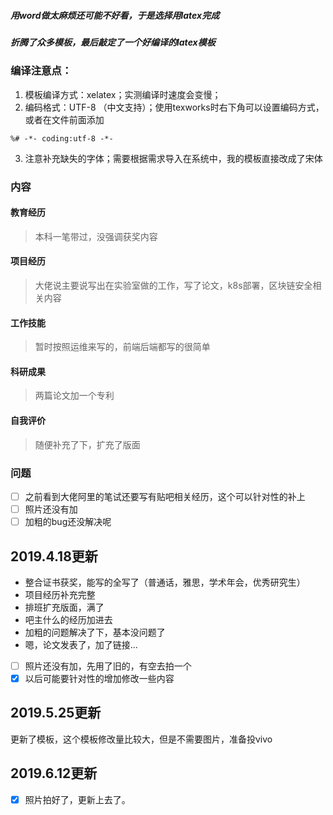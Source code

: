 ##### 用word做太麻烦还可能不好看，于是选择用latex完成
##### 折腾了众多模板，最后敲定了一个好编译的latex模板
### 编译注意点：
1. 模板编译方式：xelatex；实测编译时速度会变慢；
2. 编码格式：UTF-8 （中文支持）；使用texworks时右下角可以设置编码方式，或者在文件前面添加
```
%# -*- coding:utf-8 -*-
```
3. 注意补充缺失的字体；需要根据需求导入在系统中，我的模板直接改成了宋体

### 内容

#### 教育经历
> 本科一笔带过，没强调获奖内容
#### 项目经历
> 大佬说主要说写出在实验室做的工作，写了论文，k8s部署，区块链安全相关内容
#### 工作技能
> 暂时按照运维来写的，前端后端都写的很简单
#### 科研成果
> 两篇论文加一个专利
#### 自我评价
> 随便补充了下，扩充了版面

### 问题
- [ ] 之前看到大佬阿里的笔试还要写有贴吧相关经历，这个可以针对性的补上
- [ ] 照片还没有加
- [ ] 加粗的bug还没解决呢

## 2019.4.18更新

- 整合证书获奖，能写的全写了（普通话，雅思，学术年会，优秀研究生）
- 项目经历补充完整
- 排班扩充版面，满了
- 吧主什么的经历加进去
- 加粗的问题解决了下，基本没问题了
- 嗯，论文发表了，加了链接...
- [ ] 照片还没有加，先用了旧的，有空去拍一个
- [x] 以后可能要针对性的增加修改一些内容

## 2019.5.25更新

更新了模板，这个模板修改量比较大，但是不需要图片，准备投vivo

## 2019.6.12更新

- [x]  照片拍好了，更新上去了。